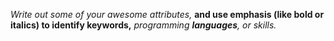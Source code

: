 *Write out some of your awesome attributes,*
__and use emphasis (like bold or italics) to identify keywords,__
_programming **languages**, or skills._
